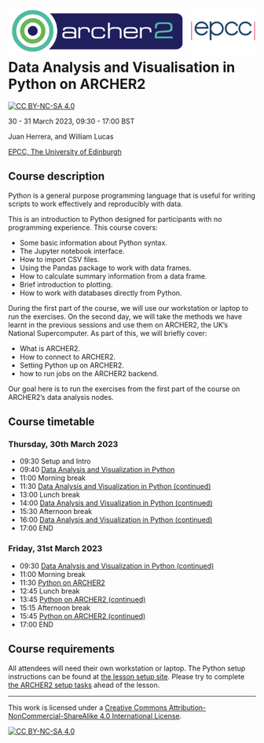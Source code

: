 <img src="./img/archer2_logo.png"  width="355" height="100" align="left" /> <img src="./img/epcc_logo.jpg" align="right" width="133" height="100" />

<br /><br /><br /><br />

# Data Analysis and Visualisation in Python on ARCHER2

[![CC BY-NC-SA 4.0][cc-by-nc-sa-shield]][cc-by-nc-sa]

30 - 31 March 2023, 09:30 - 17:00 BST

Juan Herrera, and William Lucas

[EPCC, The University of Edinburgh](https://www.epcc.ed.ac.uk/)

## Course description

Python is a general purpose programming language that is useful for writing scripts to work effectively and reproducibly with data.

This is an introduction to Python designed for participants with no programming experience. This course covers:

* Some basic information about Python syntax.
* The Jupyter notebook interface.
* How to import CSV files.
* Using the Pandas package to work with data frames.
* How to calculate summary information from a data frame.
* Brief introduction to plotting.
* How to work with databases directly from Python.

During the first part of the course, we will use our workstation or laptop to run the exercises. On the second day, we will take the methods we have learnt in the previous sessions and use them on ARCHER2, the UK’s National Supercomputer. As part of this, we will briefly cover:

* What is ARCHER2.
* How to connect to ARCHER2.
* Setting Python up on ARCHER2.
* how to run jobs on the ARCHER2 backend.

Our goal here is to run the exercises from the first part of the course on ARCHER2’s data analysis nodes.

## Course timetable

### Thursday, 30th March 2023

* 09:30 Setup and Intro
* 09:40	[Data Analysis and Visualization in Python][1]
* 11:00	Morning break
* 11:30	[Data Analysis and Visualization in Python (continued)][1]
* 13:00	Lunch break
* 14:00	[Data Analysis and Visualization in Python (continued)][1]
* 15:30	Afternoon break
* 16:00	[Data Analysis and Visualization in Python (continued)][1]
* 17:00	END

### Friday, 31st March 2023

* 09:30	[Data Analysis and Visualization in Python (continued)][1]
* 11:00	Morning break
* 11:30	[Python on ARCHER2][2]
* 12:45	Lunch break
* 13:45	[Python on ARCHER2 (continued)][2]
* 15:15	Afternoon break
* 15:45	[Python on ARCHER2 (continued)][2]
* 17:00	END

## Course requirements

All attendees will need their own workstation or laptop. The Python setup instructions can be found at [the lesson setup site](https://datacarpentry.org/python-ecology-lesson/setup.html). Please try to complete [the ARCHER2 setup tasks](https://epcced.github.io/archer2-python-data-analysis/setup.html) ahead of the lesson.

---

This work is licensed under a
[Creative Commons Attribution-NonCommercial-ShareAlike 4.0 International License][cc-by-nc-sa].

[cc-by-nc-sa]: http://creativecommons.org/licenses/by-nc-sa/4.0/
[cc-by-nc-sa-image]: https://licensebuttons.net/l/by-nc-sa/4.0/88x31.png
[cc-by-nc-sa-shield]: https://img.shields.io/badge/License-CC%20BY--NC--SA%204.0-lightgrey.svg

[![CC BY-NC-SA 4.0][cc-by-nc-sa-image]][cc-by-nc-sa]

[1]: https://datacarpentry.org/python-ecology-lesson/
[2]: https://epcced.github.io/archer2-python-data-analysis/
